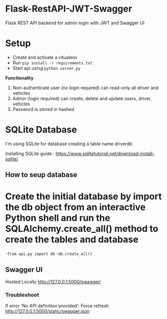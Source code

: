 # Flask-RestAPI-JWT-Swagger
Flask REST API backend for admin login with JWT and Swagger UI

Setup
=====

- Create and activate a vitualenv
- Run `pip install -r requirements.txt`
- Start api using `python server.py`

**Functionality**

1. Non-authenticate user (no login required) can read-only all driver and vehicles
2. Admin (login required) can create, delete and update users, driver, vehicles
3. Password is stored in hashed

# SQLite Database
I'm using SQLite for database creating a table name driverdb

Installing SQLite guide : https://www.sqlitetutorial.net/download-install-sqlite/

## How to seup database
Create the initial database by import the db object from an interactive Python shell and run the SQLAlchemy.create_all() method to create the tables and database
=====

  -`from api.py import db`
  -`db.create_all()`


## Swagger UI
Hosted Locally
http://127.0.0.1:5000/swagger/

### Troubleshoot
If error 'No API definition provided': Force refresh http://127.0.0.1:5000/static/swagger.json

